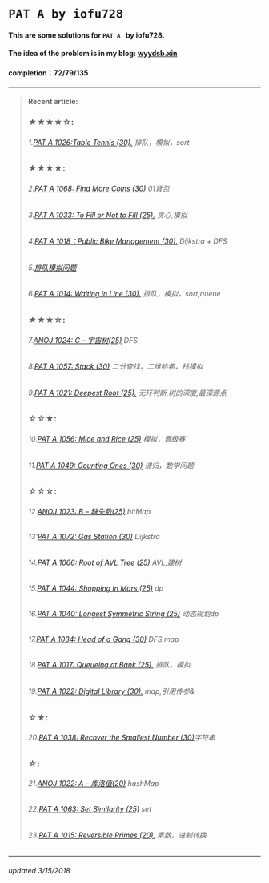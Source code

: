 # `PAT A by iofu728 `

#### This are some solutions for `PAT A ` by iofu728.

#### The idea of the problem is in my blog: [wyydsb.xin][1]
#### completion：72/79/135
-----
>#### Recent article:
>### ★★★★☆:
>###### 1.[PAT A 1026:Table Tennis (30).][9] 排队，模拟，sort
>### ★★★★:
>###### 2.[PAT A 1068: Find More Coins (30)][20] 01背包
>###### 3.[PAT A 1033: To Fill or Not to Fill (25).][10] 贪心,模拟
>###### 4.[PAT A 1018：Public Bike Management (30).][2] Dijkstra + DFS
>###### 5.[排队模拟问题][3]
>###### 6.[PAT A 1014: Waiting in Line (30).][5] 排队，模拟，sort,queue
>### ★★★☆:
>###### 7.[ANOJ  1024: C – 宇宙树(25)][22] DFS
>###### 8.[PAT A 1057: Stack (30)][17] 二分查找，二维哈希，栈模拟
>###### 9.[PAT A 1021: Deepest Root (25).][8] 无环判断,树的深度,最深源点
>### ☆☆★:
>###### 10.[PAT A 1056: Mice and Rice (25)][16] 模拟，晋级赛
>###### 11.[PAT A 1049: Counting Ones (30)][15] 递归，数学问题
>### ☆☆☆:
>###### 12.[ANOJ  1023: B – 缺失数(25)][23] bitMap
>###### 13:[PAT A 1072: Gas Station (30)][21] Dijkstra
>###### 14.[PAT A 1066: Root of AVL Tree (25)][19] AVL,建树
>###### 15.[PAT A 1044: Shopping in Mars (25)][14] dp
>###### 16.[PAT A 1040: Longest Symmetric String (25)][13] 动态规划dp
>###### 17.[PAT A 1034: Head of a Gang (30)][11] DFS,map
>###### 18.[PAT A 1017: Queueing at Bank (25).][4] 排队，模拟
>###### 19.[PAT A 1022: Digital Library (30).][7] map,引用传参&
>### ☆★:
>###### 20.[PAT A 1038: Recover the Smallest Number (30)][12]字符串
>### ☆:
>###### 21.[ANOJ  1022: A – 库洛值(20)][24] hashMap
>###### 22.[PAT A 1063: Set Similarity (25)][18] set
>###### 23.[PAT A 1015: Reversible Primes (20).][6] 素数，进制转换
-----
###### updated 3/15/2018




[1]:http://wyydsb.xin/pat/            "乌云压顶是吧"
[2]: http://wyydsb.xin/pat/1018.html  "PAT A 1018: Public Bike Management (30)★★★★"
[3]: http://wyydsb.xin/pat/sort.html  "排队模拟问题分析"
[4]: http://wyydsb.xin/pat/1017.html  "PAT A 1017: Queueing at Bank (25)☆☆☆"
[5]: http://wyydsb.xin/pat/1014.html  "PAT A 1014: Waiting in Line (30)★★★★"
[6]: http://wyydsb.xin/pat/1015.html  "PAT A 1015:  Reversible Primes (20)☆"
[7]: http://wyydsb.xin/pat/1022.html  "PAT A 1022: Digital Library (30)☆☆☆"
[8]: http://wyydsb.xin/pat/1021.html  "PAT A 1021: Deepest Root (25)★★★☆"
[9]: http://wyydsb.xin/pat/1026.html  "PAT A 1026: Table Tennis (30)★★★★☆"
[10]:http://wyydsb.xin/pat/1033.html  "PAT A 1033: To Fill or Not to Fill (25)★★★★"
[11]:http://wyydsb.xin/pat/1034.html  "PAT A 1034: Head of a Gang (30) ☆☆☆"
[12]:http://wyydsb.xin/pat/1038.html  "PAT A 1038: Recover the Smallest Number (30)☆☆★"
[13]:http://wyydsb.xin/pat/1040.html  "PAT A 1040: Longest Symmetric String (25)☆☆☆"
[14]:http://wyydsb.xin/pat/1044.html  "PAT A 1044: Shopping in Mars (25)☆☆☆"
[15]:http://wyydsb.xin/pat/1049.html  "PAT A 1049: Counting Ones (30)☆☆★"
[16]:http://wyydsb.xin/pat/1056.html  "PAT A 1056: Mice and Rice (25)☆☆★"
[17]:http://wyydsb.xin/pat/1057.html  "PAT A 1057: Stack (30)★★★☆"
[18]:http://wyydsb.xin/pat/1063.html  "PAT A 1063: Set Similarity (25)☆"
[19]:http://wyydsb.xin/pat/1066.html  "PAT A 1066: Root of AVL Tree (25)☆☆☆"
[20]:http://wyydsb.xin/pat/1068.html  "PAT A 1068: Find More Coins (30)★★★★"
[21]:http://wyydsb.xin/pat/1072.html  "PAT A 1072: Gas Station (30)☆☆☆"
[22]:http://wyydsb.xin/pat/anoj2018II.html#_1024-c-–-宇宙树-★★★☆ "ANOJ 2018 模拟2 C 宇宙树"
[23]:http://wyydsb.xin/pat/anoj2018II.html#_1023-b-–-缺失数-☆☆☆  "ANOJ 2018 模拟2 B 缺失数"
[24]:http://wyydsb.xin/pat/anoj2018II.html#_1022-a-–-库洛值-☆    "ANOJ 2018 模拟2 A 库洛值"

